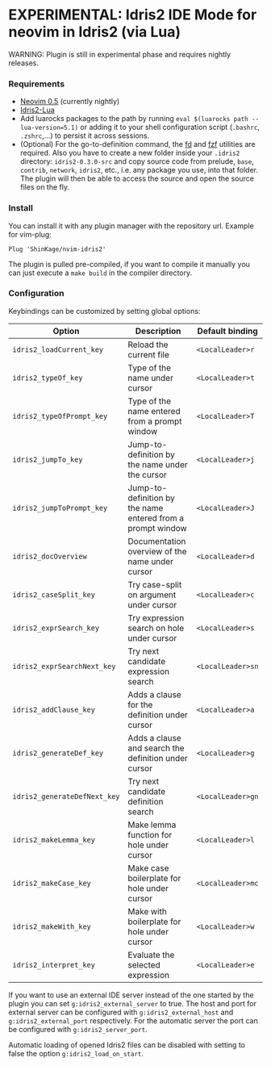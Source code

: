 # EXPERIMENTAL: Idris2 IDE Mode for neovim in Idris2 (via Lua)

WARNING: Plugin is still in experimental phase and requires nightly releases.

### Requirements
- [Neovim 0.5](https://github.com/neovim/neovim/releases) (currently nightly)
- [Idris2-Lua](https://github.com/Russoul/idris2-lua)
- Add luarocks packages to the path by running `eval $(luarocks path --lua-version=5.1)`
  or adding it to your shell configuration script (`.bashrc`, `.zshrc`,...) to persist it across sessions.
- (Optional) For the go-to-definition command, the [fd](https://github.com/sharkdp/fd) and
  [fzf](https://github.com/junegunn/fzf.vim) utilities are required. Also you have to create
  a new folder inside your `.idris2` directory: `idris2-0.3.0-src` and copy source code from prelude,
  `base`, `contrib`, `network`, `idris2`, etc., i.e. any package you use, into that folder.
  The plugin will then be able to access the source and open the source files on the fly.

### Install
You can install it with any plugin manager with the repository url. Example for vim-plug:
```
Plug 'ShinKage/nvim-idris2'
```

The plugin is pulled pre-compiled, if you want to compile it manually you can just execute a
`make build` in the compiler directory.

### Configuration
Keybindings can be customized by setting global options:

| Option | Description | Default binding |
| ------ | ----------- | --------------- |
| `idris2_loadCurrent_key` | Reload the current file | `<LocalLeader>r` |
| `idris2_typeOf_key` | Type of the name under cursor | `<LocalLeader>t` |
| `idris2_typeOfPrompt_key` | Type of the name entered from a prompt window | `<LocalLeader>T` |
| `idris2_jumpTo_key` | Jump-to-definition by the name under the cursor | `<LocalLeader>j` |
| `idris2_jumpToPrompt_key` | Jump-to-definition by the name entered from a prompt window | `<LocalLeader>J` |
| `idris2_docOverview` | Documentation overview of the name under cursor | `<LocalLeader>d` |
| `idris2_caseSplit_key` | Try case-split on argument under cursor | `<LocalLeader>c` |
| `idris2_exprSearch_key` | Try expression search on hole under cursor | `<LocalLeader>s` |
| `idris2_exprSearchNext_key` | Try next candidate expression search | `<LocalLeader>sn` |
| `idris2_addClause_key` | Adds a clause for the definition under cursor | `<LocalLeader>a` |
| `idris2_generateDef_key` | Adds a clause and search the definition under cursor | `<LocalLeader>g` |
| `idris2_generateDefNext_key` | Try next candidate definition search | `<LocalLeader>gn` |
| `idris2_makeLemma_key` | Make lemma function for hole under cursor | `<LocalLeader>l` |
| `idris2_makeCase_key` | Make case boilerplate for hole under cursor | `<LocalLeader>mc` |
| `idris2_makeWith_key` | Make with boilerplate for hole under cursor | `<LocalLeader>w` |
| `idris2_interpret_key` | Evaluate the selected expression | `<LocalLeader>e` |

If you want to use an external IDE server instead of the one started by the plugin you can set
`g:idris2_external_server` to true. The host and port for external server can be configured with
`g:idris2_external_host` and `g:idris2_external_port` respectively.
For the automatic server the port can be configured with `g:idris2_server_port`.

Automatic loading of opened Idris2 files can be disabled with setting to false the option `g:idris2_load_on_start`.
